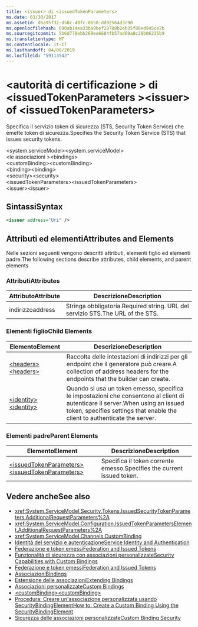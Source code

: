 ```yaml
---
title: <issuer> di <issuedTokenParameters>
ms.date: 03/30/2017
ms.assetid: d6a95f32-d58c-40fc-8658-dd92564d3c90
ms.openlocfilehash: 690ab14ea33ba9bef29788b2eb35f86ed945ce2b
ms.sourcegitcommit: 5b6d778ebb269ee6684fb57ad69a8c28b06235b9
ms.translationtype: MT
ms.contentlocale: it-IT
ms.lasthandoff: 04/08/2019
ms.locfileid: "59113542"
---
```

# <a name="issuer-of-issuedtokenparameters"></a><span data-ttu-id="0e1f7-102">\<autorità di certificazione > di \<issuedTokenParameters ></span><span class="sxs-lookup"><span data-stu-id="0e1f7-102">\<issuer> of \<issuedTokenParameters></span></span>
<span data-ttu-id="0e1f7-103">Specifica il servizio token di sicurezza (STS, Security Token Service) che emette token di sicurezza.</span><span class="sxs-lookup"><span data-stu-id="0e1f7-103">Specifies the Security Token Service (STS) that issues security tokens.</span></span>  
  
 <span data-ttu-id="0e1f7-104">\<system.serviceModel></span><span class="sxs-lookup"><span data-stu-id="0e1f7-104">\<system.serviceModel></span></span>  
<span data-ttu-id="0e1f7-105">\<le associazioni ></span><span class="sxs-lookup"><span data-stu-id="0e1f7-105">\<bindings></span></span>  
<span data-ttu-id="0e1f7-106">\<customBinding></span><span class="sxs-lookup"><span data-stu-id="0e1f7-106">\<customBinding></span></span>  
<span data-ttu-id="0e1f7-107">\<binding></span><span class="sxs-lookup"><span data-stu-id="0e1f7-107">\<binding></span></span>  
<span data-ttu-id="0e1f7-108">\<security></span><span class="sxs-lookup"><span data-stu-id="0e1f7-108">\<security></span></span>  
<span data-ttu-id="0e1f7-109">\<issuedTokenParameters></span><span class="sxs-lookup"><span data-stu-id="0e1f7-109">\<issuedTokenParameters></span></span>  
<span data-ttu-id="0e1f7-110">\<issuer></span><span class="sxs-lookup"><span data-stu-id="0e1f7-110">\<issuer></span></span>  
  
## <a name="syntax"></a><span data-ttu-id="0e1f7-111">Sintassi</span><span class="sxs-lookup"><span data-stu-id="0e1f7-111">Syntax</span></span>  
  
```xml  
<issuer address="Uri" />
```  
  
## <a name="attributes-and-elements"></a><span data-ttu-id="0e1f7-112">Attributi ed elementi</span><span class="sxs-lookup"><span data-stu-id="0e1f7-112">Attributes and Elements</span></span>  
 <span data-ttu-id="0e1f7-113">Nelle sezioni seguenti vengono descritti attributi, elementi figlio ed elementi padre.</span><span class="sxs-lookup"><span data-stu-id="0e1f7-113">The following sections describe attributes, child elements, and parent elements</span></span>  
  
### <a name="attributes"></a><span data-ttu-id="0e1f7-114">Attributi</span><span class="sxs-lookup"><span data-stu-id="0e1f7-114">Attributes</span></span>  
  
|<span data-ttu-id="0e1f7-115">Attributo</span><span class="sxs-lookup"><span data-stu-id="0e1f7-115">Attribute</span></span>|<span data-ttu-id="0e1f7-116">Descrizione</span><span class="sxs-lookup"><span data-stu-id="0e1f7-116">Description</span></span>|  
|---------------|-----------------|  
|<span data-ttu-id="0e1f7-117">indirizzo</span><span class="sxs-lookup"><span data-stu-id="0e1f7-117">address</span></span>|<span data-ttu-id="0e1f7-118">Stringa obbligatoria.</span><span class="sxs-lookup"><span data-stu-id="0e1f7-118">Required string.</span></span> <span data-ttu-id="0e1f7-119">URL del servizio STS.</span><span class="sxs-lookup"><span data-stu-id="0e1f7-119">The URL of the STS.</span></span>|  
  
### <a name="child-elements"></a><span data-ttu-id="0e1f7-120">Elementi figlio</span><span class="sxs-lookup"><span data-stu-id="0e1f7-120">Child Elements</span></span>  
  
|<span data-ttu-id="0e1f7-121">Elemento</span><span class="sxs-lookup"><span data-stu-id="0e1f7-121">Element</span></span>|<span data-ttu-id="0e1f7-122">Descrizione</span><span class="sxs-lookup"><span data-stu-id="0e1f7-122">Description</span></span>|  
|-------------|-----------------|  
|[<span data-ttu-id="0e1f7-123">\<headers></span><span class="sxs-lookup"><span data-stu-id="0e1f7-123">\<headers></span></span>](../../../../../docs/framework/configure-apps/file-schema/wcf/headers-element.md)|<span data-ttu-id="0e1f7-124">Raccolta delle intestazioni di indirizzi per gli endpoint che il generatore può creare.</span><span class="sxs-lookup"><span data-stu-id="0e1f7-124">A collection of address headers for the endpoints that the builder can create.</span></span>|  
|[<span data-ttu-id="0e1f7-125">\<identity></span><span class="sxs-lookup"><span data-stu-id="0e1f7-125">\<identity></span></span>](../../../../../docs/framework/configure-apps/file-schema/wcf/identity.md)|<span data-ttu-id="0e1f7-126">Quando si usa un token emesso, specifica le impostazioni che consentono al client di autenticare il server.</span><span class="sxs-lookup"><span data-stu-id="0e1f7-126">When using an issued token, specifies settings that enable the client to authenticate the server.</span></span>|  
  
### <a name="parent-elements"></a><span data-ttu-id="0e1f7-127">Elementi padre</span><span class="sxs-lookup"><span data-stu-id="0e1f7-127">Parent Elements</span></span>  
  
|<span data-ttu-id="0e1f7-128">Elemento</span><span class="sxs-lookup"><span data-stu-id="0e1f7-128">Element</span></span>|<span data-ttu-id="0e1f7-129">Descrizione</span><span class="sxs-lookup"><span data-stu-id="0e1f7-129">Description</span></span>|  
|-------------|-----------------|  
|[<span data-ttu-id="0e1f7-130">\<issuedTokenParameters></span><span class="sxs-lookup"><span data-stu-id="0e1f7-130">\<issuedTokenParameters></span></span>](../../../../../docs/framework/configure-apps/file-schema/wcf/issuedtokenparameters.md)|<span data-ttu-id="0e1f7-131">Specifica il token corrente emesso.</span><span class="sxs-lookup"><span data-stu-id="0e1f7-131">Specifies the current issued token.</span></span>|  
  
## <a name="see-also"></a><span data-ttu-id="0e1f7-132">Vedere anche</span><span class="sxs-lookup"><span data-stu-id="0e1f7-132">See also</span></span>

- <xref:System.ServiceModel.Security.Tokens.IssuedSecurityTokenParameters.AdditionalRequestParameters%2A>
- <xref:System.ServiceModel.Configuration.IssuedTokenParametersElement.AdditionalRequestParameters%2A>
- <xref:System.ServiceModel.Channels.CustomBinding>
- [<span data-ttu-id="0e1f7-133">Identità del servizio e autenticazione</span><span class="sxs-lookup"><span data-stu-id="0e1f7-133">Service Identity and Authentication</span></span>](../../../../../docs/framework/wcf/feature-details/service-identity-and-authentication.md)
- [<span data-ttu-id="0e1f7-134">Federazione e token emessi</span><span class="sxs-lookup"><span data-stu-id="0e1f7-134">Federation and Issued Tokens</span></span>](../../../../../docs/framework/wcf/feature-details/federation-and-issued-tokens.md)
- [<span data-ttu-id="0e1f7-135">Funzionalità di sicurezza con associazioni personalizzate</span><span class="sxs-lookup"><span data-stu-id="0e1f7-135">Security Capabilities with Custom Bindings</span></span>](../../../../../docs/framework/wcf/feature-details/security-capabilities-with-custom-bindings.md)
- [<span data-ttu-id="0e1f7-136">Federazione e token emessi</span><span class="sxs-lookup"><span data-stu-id="0e1f7-136">Federation and Issued Tokens</span></span>](../../../../../docs/framework/wcf/feature-details/federation-and-issued-tokens.md)
- [<span data-ttu-id="0e1f7-137">Associazioni</span><span class="sxs-lookup"><span data-stu-id="0e1f7-137">Bindings</span></span>](../../../../../docs/framework/wcf/bindings.md)
- [<span data-ttu-id="0e1f7-138">Estensione delle associazioni</span><span class="sxs-lookup"><span data-stu-id="0e1f7-138">Extending Bindings</span></span>](../../../../../docs/framework/wcf/extending/extending-bindings.md)
- [<span data-ttu-id="0e1f7-139">Associazioni personalizzate</span><span class="sxs-lookup"><span data-stu-id="0e1f7-139">Custom Bindings</span></span>](../../../../../docs/framework/wcf/extending/custom-bindings.md)
- [<span data-ttu-id="0e1f7-140">\<customBinding></span><span class="sxs-lookup"><span data-stu-id="0e1f7-140">\<customBinding></span></span>](../../../../../docs/framework/configure-apps/file-schema/wcf/custombinding.md)
- [<span data-ttu-id="0e1f7-141">Procedura: Creare un'associazione personalizzata usando SecurityBindingElement</span><span class="sxs-lookup"><span data-stu-id="0e1f7-141">How to: Create a Custom Binding Using the SecurityBindingElement</span></span>](../../../../../docs/framework/wcf/feature-details/how-to-create-a-custom-binding-using-the-securitybindingelement.md)
- [<span data-ttu-id="0e1f7-142">Sicurezza delle associazioni personalizzate</span><span class="sxs-lookup"><span data-stu-id="0e1f7-142">Custom Binding Security</span></span>](../../../../../docs/framework/wcf/samples/custom-binding-security.md)
